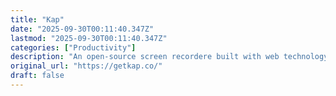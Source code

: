 ```yaml
---
title: "Kap"
date: "2025-09-30T00:11:40.347Z"
lastmod: "2025-09-30T00:11:40.347Z"
categories: ["Productivity"]
description: "An open-source screen recordere built with web technology"
original_url: "https://getkap.co/"
draft: false
---
```


